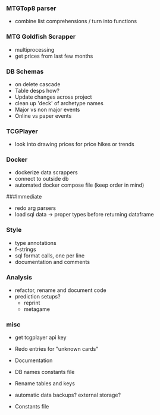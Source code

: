 ### MTGTop8 parser
* combine list comprehensions / turn into functions

### MTG Goldfish Scrapper
* multiprocessing
* get prices from last few months

### DB Schemas
* on delete cascade
* Table desps how?
* Update changes across project
* clean up 'deck' of archetype names
* Major vs non major events
* Online vs paper events

### TCGPlayer
* look into drawing prices for price hikes or trends

### Docker
* dockerize data scrappers
* connect to outside db
* automated docker compose file (keep order in mind)

###Immediate
* redo arg parsers
* load sql data -> proper types before returning dataframe

### Style
* type annotations
* f-strings
* sql format calls, one per line
* documentation and comments

### Analysis
* refactor, rename and document code
* prediction setups?
    * reprint 
    * metagame 

### misc
* get tcgplayer api key
* Redo entries for "unknown cards"
* Documentation
* DB names constants file
* Rename tables and keys
* automatic data backups? external storage?

* Constants file
